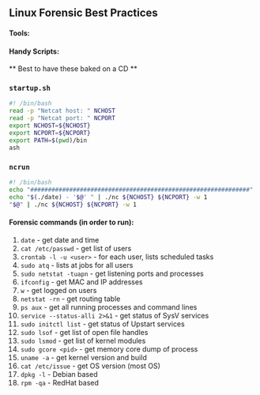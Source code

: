 ## Linux Forensic Best Practices

#### Tools:


#### Handy Scripts:
** Best to have these baked on a CD **

### `startup.sh`

```bash
#! /bin/bash
read -p "Netcat host: " NCHOST
read -p "Netcat port: " NCPORT
export NCHOST=${NCHOST}
export NCPORT=${NCPORT}
export PATH=$(pwd)/bin
ash
```

### `ncrun`

```bash
#! /bin/bash
echo "##############################################################" | ./nc ${NCHOST} ${NCPORT} -w 1
echo "$(./date) - '$@' " | ./nc ${NCHOST} ${NCPORT} -w 1
"$@" | ./nc ${NCHOST} ${NCPORT} -w 1
```

#### Forensic commands (in order to run):
1. `date` - get date and time
2. `cat /etc/passwd` - get list of users
3. `crontab -l -u <user>` - for each user, lists scheduled tasks
4. `sudo atq` - lists at jobs for all users
5. `sudo netstat -tuapn` - get listening ports and processes
6. `ifconfig` - get MAC and IP addresses
7. `w` - get logged on users
8. `netstat -rn` - get routing table
9. `ps aux` - get all running processes and command lines
10. `service --status-alli 2>&1` - get status of SysV services
11. `sudo initctl list` - get status of Upstart services
12. `sudo lsof` - get list of open file handles
13. `sudo lsmod` - get list of kernel modules
14. `sudo gcore <pid>` - get memory core dump of process
15. `uname -a` - get kernel version and build
16. `cat /etc/issue` - get OS version (most OS)
17. `dpkg -l` - Debian based
18. `rpm -qa` - RedHat based

